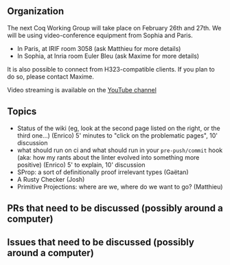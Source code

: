 Organization
------------

The next Coq Working Group will take place on February 26th and 27th.
We will be using video-conference equipment from Sophia and Paris.

- In Paris, at IRIF room 3058 (ask Matthieu for more details)
- In Sophia, at Inria room Euler Bleu (ask Maxime for more details)

It is also possible to connect from H323-compatible clients. If you plan
to do so, please contact Maxime.

Video streaming is available on the [YouTube channel](https://www.youtube.com/channel/UCbJo6gYYr0OF18x01M4THdQ)

Topics
------

- Status of the wiki (eg, look at the second page listed on the right, or the third one...) (Enrico) 5' minutes to "click on the problematic pages", 10' discussion
- what should run on ci and what should run in your `pre-push/commit` hook (aka: how my rants about the linter evolved into something more positive) (Enrico) 5' to explain, 10' discussion
- SProp: a sort of definitionally proof irrelevant types (Gaëtan)
- A Rusty Checker (Josh)
- Primitive Projections: where are we, where do we want to go? (Matthieu)

PRs that need to be discussed (possibly around a computer)
----------------------------------------------------------

Issues that need to be discussed (possibly around a computer)
-------------------------------------------------------------

